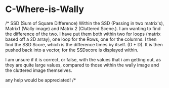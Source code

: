 # C-Where-is-Wally

/*
SSD (Sum of Square Difference)
Within the SSD (Passing in two matrix's), Matrix1 (Wally image) and Matrix 2 (Cluttered Scene.).
I am wanting to find the difference of the two.
I have put them both within two for loops (matrix based off a 2D array), one loop for the Rows, one for the columns.
I then find the SSD Score, which is the difference times by itself. (D * D).
It is then pushed back into a vector, for the SSDscore is displayed within.

I am unsure if it is correct, or false, with the values that i am getting out, as they are quite large values, compared to those within the wally image and the cluttered image themselves.

any help would be appreciated!
/*
